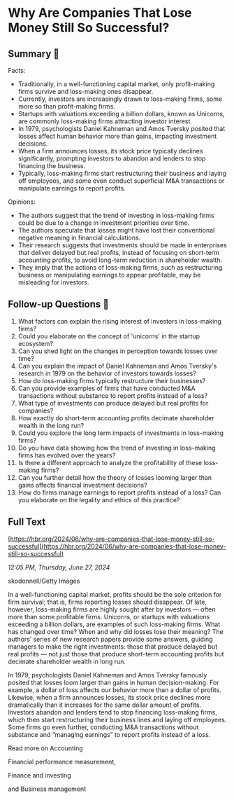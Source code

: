 # Why Are Companies That Lose Money Still So Successful?

## Summary 🤖

Facts:
- Traditionally, in a well-functioning capital market, only profit-making firms survive and loss-making ones disappear.
- Currently, investors are increasingly drawn to loss-making firms, some more so than profit-making firms.
- Startups with valuations exceeding a billion dollars, known as Unicorns, are commonly loss-making firms attracting investor interest.
- In 1979, psychologists Daniel Kahneman and Amos Tversky posited that losses affect human behavior more than gains, impacting investment decisions.
- When a firm announces losses, its stock price typically declines significantly, prompting investors to abandon and lenders to stop financing the business.
- Typically, loss-making firms start restructuring their business and laying off employees, and some even conduct superficial M&A transactions or manipulate earnings to report profits.

Opinions:
- The authors suggest that the trend of investing in loss-making firms could be due to a change in investment priorities over time.
- The authors speculate that losses might have lost their conventional negative meaning in financial calculations.
- Their research suggests that investments should be made in enterprises that deliver delayed but real profits, instead of focusing on short-term accounting profits, to avoid long-term reduction in shareholder wealth. 
- They imply that the actions of loss-making firms, such as restructuring business or manipulating earnings to appear profitable, may be misleading for investors.

## Follow-up Questions 🤖

1. What factors can explain the rising interest of investors in loss-making firms?
2. Could you elaborate on the concept of 'unicorns' in the startup ecosystem? 
3. Can you shed light on the changes in perception towards losses over time?
4. Can you explain the impact of Daniel Kahneman and Amos Tversky's research in 1979 on the behavior of investors towards losses?
5. How do loss-making firms typically restructure their businesses?
6. Can you provide examples of firms that have conducted M&A transactions without substance to report profits instead of a loss?
7. What type of investments can produce delayed but real profits for companies?
8. How exactly do short-term accounting profits decimate shareholder wealth in the long run?
9. Could you explore the long term impacts of investments in loss-making firms?
10. Do you have data showing how the trend of investing in loss-making firms has evolved over the years?  
11. Is there a different approach to analyze the profitability of these loss-making firms? 
12. Can you further detail how the theory of losses looming larger than gains affects financial investment decisions?
13. How do firms manage earnings to report profits instead of a loss? Can you elaborate on the legality and ethics of this practice?

## Full Text

[https://hbr.org/2024/06/why-are-companies-that-lose-money-still-so-successful](https://hbr.org/2024/06/why-are-companies-that-lose-money-still-so-successful)

*12:05 PM, Thursday, June 27, 2024*

skodonnell/Getty Images

In a well-functioning capital market, profits should be the sole criterion for firm survival; that is, firms reporting losses should disappear. Of late, however, loss-making firms are highly sought after by investors — often more than some profitable firms. Unicorns, or startups with valuations exceeding a billion dollars, are examples of such loss-making firms. What has changed over time? When and why did losses lose their meaning? The authors’ series of new research papers provide some answers, guiding managers to make the right investments: those that produce delayed but real profits — not just those that produce short-term accounting profits but decimate shareholder wealth in long run.

In 1979, psychologists Daniel Kahneman and Amos Tversky famously posited that losses loom larger than gains in human decision-making. For example, a dollar of loss affects our behavior more than a dollar of profits. Likewise, when a firm announces losses, its stock price declines more dramatically than it increases for the same dollar amount of profits. Investors abandon and lenders tend to stop financing loss-making firms, which then start restructuring their business lines and laying off employees. Some firms go even further, conducting M&A transactions without substance and “managing earnings” to report profits instead of a loss.

Read more on Accounting

Financial performance measurement,

Finance and investing

and Business management

